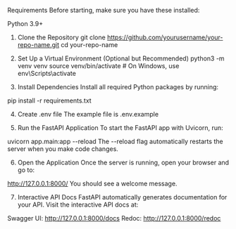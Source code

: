 Requirements
Before starting, make sure you have these installed:

Python 3.9+

1. Clone the Repository
git clone https://github.com/yourusername/your-repo-name.git cd your-repo-name

2. Set Up a Virtual Environment (Optional but Recommended)
python3 -m venv venv
source venv/bin/activate # On Windows, use env\Scripts\activate

3. Install Dependencies
Install all required Python packages by running:

pip install -r requirements.txt

4. Create .env file
The example file is .env.example  

5. Run the FastAPI Application
To start the FastAPI app with Uvicorn, run:

uvicorn app.main:app --reload The --reload flag automatically restarts the server when you make code changes.

6. Open the Application
Once the server is running, open your browser and go to:

http://127.0.0.1:8000/ You should see a welcome message.

7. Interactive API Docs
FastAPI automatically generates documentation for your API. Visit the interactive API docs at:

Swagger UI: http://127.0.0.1:8000/docs Redoc: http://127.0.0.1:8000/redoc
